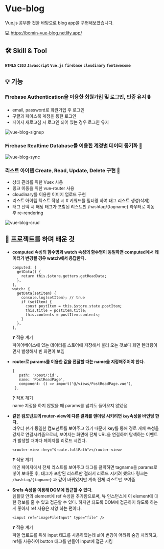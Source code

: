 # Vue-blog

Vue.js 공부한 것을 바탕으로 blog app을 구현해보았습니다.

💻  <https://bomin-vue-blog.netlify.app/>


 ## 🛠 Skill & Tool
 **`HTML5`**  **`CSS3`**  **`Javascript`**  **`Vue.js`**  **`firebase`** **`cloudinary`** **`fontawesome`**
 
## 💡 기능
### Firebase Authentication을 이용한 회원가입 및 로그인, 인증 유지 🔒
 - email, password로 회원가입 후 로그인
 - 구글과 페이스북 계정을 통한 로그인
 - 페이지 새로고침 시 로그인 되어 있는 경우 로그인 유지
    
 ![vue-blog-signup](https://user-images.githubusercontent.com/57257023/127279124-510db84c-f406-4be5-917d-50fe29147e37.gif)

 
### Firebase Realtime Database를 이용한 계정별 데이터 동기화 🔗
 ![vue-blog-sync](https://user-images.githubusercontent.com/57257023/127278000-b86500d2-e2b6-4118-8a0c-f9674c9df976.gif)

### 리스트 아이템 Create, Read, Update, Delete 구현 📜
 - 상태 관리를 위한 Vuex 사용
 - 링크 이동을 위한 vue-router 사용
 - cloudinary를 이용한 이미지 업로드 구현
 - 리스트 아이템 텍스트 작성 시 # 키워드를 필터링 하여 태그 리스트 생성(삭제)
 - 태그 선택 시 해당 태그가 포함된 리스트만 /hashtag/{tagname} 라우터로 이동 후 re-rendering
     
![vue-blog-crud](https://user-images.githubusercontent.com/57257023/127282299-40356b68-d0c8-43ac-9fe9-fd9e77cb4ea8.gif)

 
## 📖 프로젝트를 하며 배운 것
 - **computed 속성의 함수명과 watch 속성의 함수명이 동일하면 computed에서 데이터가 변경될 경우 watch에서 응답한다.**
 
    ```
    computed: {
      getData() {
        return this.$store.getters.getReadData;
      },
    },
    watch: {
      getData(setItem) {
        console.log(setItem); // true 
        if (setItem) { 
          const postItem = this.$store.state.postItem;
          this.title = postItem.title;
          this.contents = postItem.contents;
        }
      },
    },
    ```
    ❓ 적용 계기    
    파이어베이스에 있는 데이터를 스토어에 저장해서 불러 오는 것보다 화면 렌더링이  먼저 발생해서 빈 화면이 보임
    
 - **router로 params를 이용한 값을 전달할 때는 name을 지정해주어야 한다.**    
   ```
   {
      path: '/post/:id',
      name: 'PostReadPage',
      component: () => import('@/views/PostReadPage.vue'),
    },
   ```
        
     ❓ 적용 계기    
     name 지정을 하지 않았을 때 params를 넘겨도 들어오지 않았음
 - **같은 컴포넌트의 router-view에 다른 결과를 렌더링 시키려면 ` key `속성을 바인딩 한다.**    
   라우터 뷰가 동일한 컴포넌트를 보여주고 있기 때문에 key를 통해 경로 개체 속성을 강제로 연결시켜줌으로써, 보여지는 화면에 전체 URL을 연결하여 탐색하는 이벤트가 발생할 때마다 페이지를 리로드 시킨다.   
   
   ```
   <router-view :key="$route.fullPath"></router-view>
   ```
   ❓ 적용 계기    
   메인 페이지에서 전체 리스트를 보여주고 태그를 클릭하면 tagname을 params로 넣어 보내준 후, 
   태그가 포함된 리스트만 걸러서 리로드 시키려 했으나 링크는 ` /hashtag/{tagname} ` 과 같이 바뀌었지만 계속 전체 리스트만 보여줌 
   
 - **$refs 속성을 이용해 DOM에 접근할 수 있다.**    
  템플릿 안의 element에 ref 속성을 추가함으로써, 뷰 인스턴스에 이 element에 대한 정보를 줄 수 있고 접근할 수 있다. 하지만 되도록 DOM에 접근하지 않도록 하는 게 좋아서 ref 사용은 지양 하는 편이다.
    ```
    <input ref="imageFileInput" type="file" />
    ```
    ❓ 적용 계기    
    파일 업로드를 위해 input 태그를 사용하였는데 ui이 변경이 어려워 숨김 처리하고, ref를 사용하여 button 태그를 만들어 input에 접근 시킴
    
